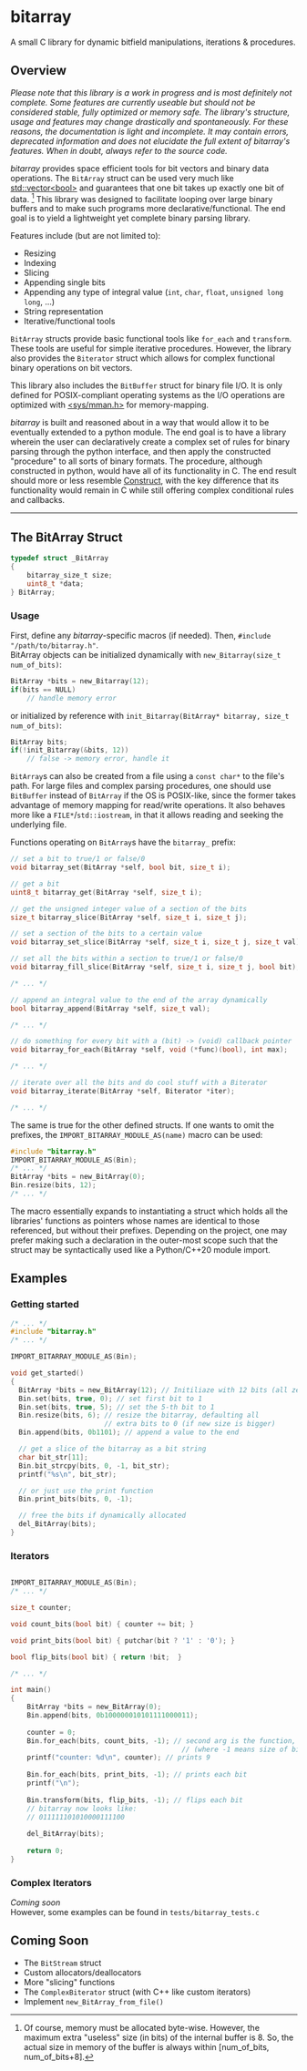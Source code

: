 # bitarray
A small C library for dynamic bitfield manipulations, iterations & procedures.

## Overview

*Please note that this library is a work in progress and is most definitely not complete. Some features are currently useable but should not be considered stable, fully optimized or memory safe. The library's structure, usage and features may change drastically and spontaneously. For these reasons, the documentation is light and incomplete. It may contain errors, deprecated information and does not elucidate the full extent of bitarray's features. When in doubt, always refer to the source code.*

*bitarray* provides space efficient tools for bit vectors and binary data operations. The `BitArray` struct can be used very much like [std::vector\<bool\>](https://en.cppreference.com/w/cpp/container/vector_bool) and guarantees that one bit takes up exactly one bit of data. [^1] This library was designed to facilitate looping over large binary buffers and to make such programs more declarative/functional. The end goal is to yield a lightweight yet complete binary parsing library.  

Features include (but are not limited to):
  - Resizing
  - Indexing
  - Slicing
  - Appending single bits
  - Appending any type of integral value (`int`, `char`, `float`, `unsigned long long`, ...)
  - String representation
  - Iterative/functional tools

`BitArray` structs provide basic functional tools like `for_each` and `transform`. These tools are useful for simple iterative procedures. However, the library also provides the `Biterator` struct which allows for complex functional binary operations on bit vectors.

This library also includes the `BitBuffer` struct for binary file I/O. It is only defined for POSIX-compliant operating systems as the I/O operations are optimized with [<sys/mman.h>](https://www.gnu.org/software/libc/manual/html_node/Memory_002dmapped-I_002fO.html) for memory-mapping.

*bitarray* is built and reasoned about in a way that would allow it to be eventually extended to a python module. The end goal is to have a library wherein the user can declaratively create a complex set of rules for binary parsing through the python interface, and then apply the constructed "procedure" to all sorts of binary formats. The procedure, although constructed in python, would have all of its functionality in C. The end result should more or less resemble [Construct](https://construct.readthedocs.io/en/latest/index.html#), with the key difference that its functionality would remain in C while still offering complex conditional rules and callbacks.

[^1]: Of course, memory must be allocated byte-wise. However, the maximum extra "useless" size (in bits) of the internal buffer is 8. So, the actual size in memory of the buffer is always within \[num_of_bits, num_of_bits+8].

---

## The BitArray Struct

```C
typedef struct _BitArray
{
    bitarray_size_t size;
    uint8_t *data;
} BitArray;
```

### Usage
First, define any *bitarray*-specific macros (if needed). Then, `#include "/path/to/bitarray.h"`.  
BitArray objects can be initialized dynamically with `new_Bitarray(size_t num_of_bits)`:
```C
BitArray *bits = new_Bitarray(12);
if(bits == NULL)
    // handle memory error
```
or initialized by reference with `init_Bitarray(BitArray* bitarray, size_t num_of_bits)`:
```C
BitArray bits;
if(!init_Bitarray(&bits, 12))
    // false -> memory error, handle it
```
`BitArray`s can also be created from a file using a `const char*` to the file's path. For large files and complex parsing procedures, one should use `BitBuffer` instead of `BitArray` if the OS is POSIX-like, since the former takes advantage of memory mapping for read/write operations. It also behaves more like a `FILE*`/`std::iostream`, in that it allows reading and seeking the underlying file.

Functions operating on `BitArray`s have the `bitarray_` prefix:
```C
// set a bit to true/1 or false/0
void bitarray_set(BitArray *self, bool bit, size_t i);

// get a bit
uint8_t bitarray_get(BitArray *self, size_t i); 

// get the unsigned integer value of a section of the bits
size_t bitarray_slice(BitArray *self, size_t i, size_t j); 

// set a section of the bits to a certain value
void bitarray_set_slice(BitArray *self, size_t i, size_t j, size_t val);

// set all the bits within a section to true/1 or false/0
void bitarray_fill_slice(BitArray *self, size_t i, size_t j, bool bit);

/* ... */

// append an integral value to the end of the array dynamically
bool bitarray_append(BitArray *self, size_t val);

/* ... */

// do something for every bit with a (bit) -> (void) callback pointer
void bitarray_for_each(BitArray *self, void (*func)(bool), int max);

/* ... */

// iterate over all the bits and do cool stuff with a Biterator
void bitarray_iterate(BitArray *self, Biterator *iter);

/* ... */
```
The same is true for the other defined structs. If one wants to omit the prefixes, the `IMPORT_BITARRAY_MODULE_AS(name)` macro can be used:
```C
#include "bitarray.h"
IMPORT_BITARRAY_MODULE_AS(Bin);
/* ... */
BitArray *bits = new_BitArray(0);
Bin.resize(bits, 12);
/* ... */
```
The macro essentially expands to instantiating a struct which holds all the libraries' functions as pointers whose names are identical to those referenced, but without their prefixes. Depending on the project, one may prefer making such a declaration in the outer-most scope such that the struct may be syntactically used like a Python/C++20 module import.

## Examples

### Getting started
```C
/* ... */
#include "bitarray.h"
/* ... */

IMPORT_BITARRAY_MODULE_AS(Bin);

void get_started()
{
  BitArray *bits = new_BitArray(12); // Initiliaze with 12 bits (all zero by default)
  Bin.set(bits, true, 0); // set first bit to 1
  Bin.set(bits, true, 5); // set the 5-th bit to 1
  Bin.resize(bits, 6); // resize the bitarray, defaulting all
                       // extra bits to 0 (if new size is bigger)
  Bin.append(bits, 0b1101); // append a value to the end

  // get a slice of the bitarray as a bit string
  char bit_str[11];
  Bin.bit_strcpy(bits, 0, -1, bit_str);
  printf("%s\n", bit_str);

  // or just use the print function
  Bin.print_bits(bits, 0, -1);

  // free the bits if dynamically allocated
  del_BitArray(bits);
}
```


### Iterators
```C

IMPORT_BITARRAY_MODULE_AS(Bin);
/* ... */

size_t counter;

void count_bits(bool bit) { counter += bit; }

void print_bits(bool bit) { putchar(bit ? '1' : '0'); }

bool flip_bits(bool bit) { return !bit;  }

/* ... */

int main()
{
    BitArray *bits = new_BitArray(0);
    Bin.append(bits, 0b100000010101111000011);
    
    counter = 0;
    Bin.for_each(bits, count_bits, -1); // second arg is the function, third is max
                                          // (where -1 means size of bitarray)
    printf("counter: %d\n", counter); // prints 9
    
    Bin.for_each(bits, print_bits, -1); // prints each bit
    printf("\n"); 
    
    Bin.transform(bits, flip_bits, -1); // flips each bit
    // bitarray now looks like:
    // 011111101010000111100
    
    del_BitArray(bits);
    
    return 0;
}
```

### Complex Iterators

*Coming soon*  
However, some examples can be found in `tests/bitarray_tests.c`

## Coming Soon

- The `BitStream` struct
- Custom allocators/deallocators
- More "slicing" functions
- The `ComplexBiterator` struct (with C++ like custom iterators)
- Implement `new_BitArray_from_file()`

<!-- ## To-Do

- [ ] Don't force exit when memory error occurs
- [ ] Add scanf-like function to get string repr instead of always allocating buffer
- [ ] Add slice-wise editing ( !! also needed for iterators that read more than 1 bit at a time)
- [ ] Add complex iterator examples in README
- [ ] Add callback function signature that takes in the iterator itself
- [ ] Implement iterator read()
- [ ] Implement iterator options to break iterations
- [ ] Add void* user_data field to iterator and add signature that takes it in (??)
- [ ] Trash CallbackSig (or at least not exposed to user), use binary flags and OR operators instead
- [ ] Implement even more versatile iterator struct where next index/next value/continue condition are user functions
- [ ] Add BitStream -->


<!-- If bit-level packing is to be used so as to optimize memory usage, loweach data quantum must itself hold   -->
